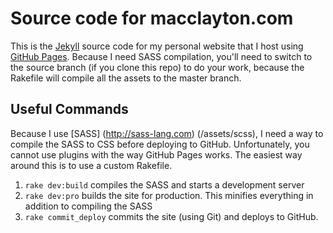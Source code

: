 
Source code for macclayton.com
=========================

This is the [Jekyll](http://www.jekyllrb.com) source code for my personal website that I host using [GitHub Pages](http://pages.github.com/). Because I need SASS compilation, you'll need to switch to the source branch (if you clone this repo) to do your work, because the Rakefile will compile all the assets to the master branch.

Useful Commands
--------------------
Because I use [SASS] (http://sass-lang.com) (/assets/scss), I need a way to compile the SASS to CSS before deploying to GitHub. Unfortunately, you cannot use plugins with the way GitHub Pages works. The easiest way around this is to use a custom Rakefile.  
1. `rake dev:build` compiles the SASS and starts a development server  
2. `rake dev:pro` builds the site for production. This minifies everything in addition to compiling the SASS
3. `rake commit_deploy` commits the site (using Git) and deploys to GitHub.
